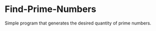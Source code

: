 Find-Prime-Numbers
==================

Simple program that generates the desired quantity of prime numbers.
